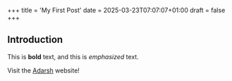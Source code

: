 +++
title = 'My First Post'
date = 2025-03-23T07:07:07+01:00
draft = false
+++
## Introduction

This is **bold** text, and this is *emphasized* text.

Visit the [Adarsh](https://thatsmeadarsh.github.io) website!
